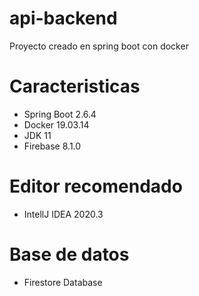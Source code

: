# api-backend

Proyecto creado en spring boot con docker

# Caracteristicas

*	Spring Boot 2.6.4
*	Docker 19.03.14
*   JDK 11
*   Firebase 8.1.0

# Editor recomendado

*	IntellJ IDEA 2020.3

# Base de datos

*   Firestore Database